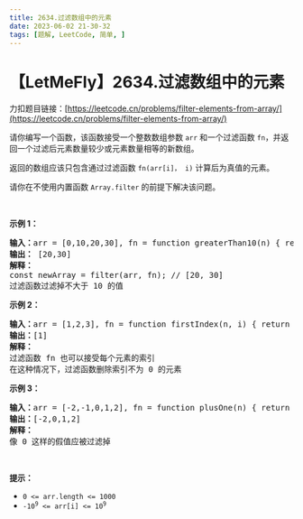 ```yaml
---
title: 2634.过滤数组中的元素
date: 2023-06-02 21-30-32
tags: [题解, LeetCode, 简单, ]
---
```


# 【LetMeFly】2634.过滤数组中的元素

力扣题目链接：[https://leetcode.cn/problems/filter-elements-from-array/](https://leetcode.cn/problems/filter-elements-from-array/)

<p>请你编写一个函数，该函数接受一个整数数组参数 <code>arr</code> 和一个过滤函数 <code>fn</code>，并返回一个过滤后元素数量较少或元素数量相等的新数组。</p>

<p>返回的数组应该只包含通过过滤函数&nbsp;<code>fn(arr[i]， i)</code> 计算后为真值的元素。</p>

<p>请你在不使用内置函数&nbsp;<code>Array.filter</code>&nbsp;的前提下解决该问题。</p>

<p>&nbsp;</p>

<p><strong class="example">示例 1：</strong></p>

<pre>
<strong>输入：</strong>arr = [0,10,20,30], fn = function greaterThan10(n) { return n &gt; 10; }
<b>输出：</b> [20,30]
<b>解释：</b>
const newArray = filter(arr, fn); // [20, 30]
过滤函数过滤掉不大于 10 的值</pre>

<p><strong class="example">示例 2：</strong></p>

<pre>
<b>输入：</b>arr = [1,2,3], fn = function firstIndex(n, i) { return i === 0; }
<b>输出：</b>[1]
<strong>解释：</strong>
过滤函数 fn 也可以接受每个元素的索引
在这种情况下，过滤函数删除索引不为 0 的元素
</pre>

<p><strong class="example">示例 3：</strong></p>

<pre>
<b>输入：</b>arr = [-2,-1,0,1,2], fn = function plusOne(n) { return n + 1 }
<b>输出：</b>[-2,0,1,2]
<strong>解释：</strong>
像 0 这样的假值应被过滤掉
</pre>

<p>&nbsp;</p>

<p><strong>提示：</strong></p>

<ul>
	<li><code>0 &lt;= arr.length &lt;= 1000</code></li>
	<li><code><font face="monospace">-10<sup>9</sup>&nbsp;&lt;= arr[i] &lt;= 10<sup>9</sup></font></code></li>
</ul>


    